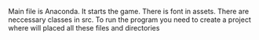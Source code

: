 Main file is Anaconda. It starts the game. There is font in assets. There are neccessary classes in src. To run the program you need to create a project where will placed all these files and directories
